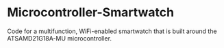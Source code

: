 # Microcontroller-Smartwatch
Code for a multifunction, WiFi-enabled smartwatch that is built around the ATSAMD21G18A-MU microcontroller.

